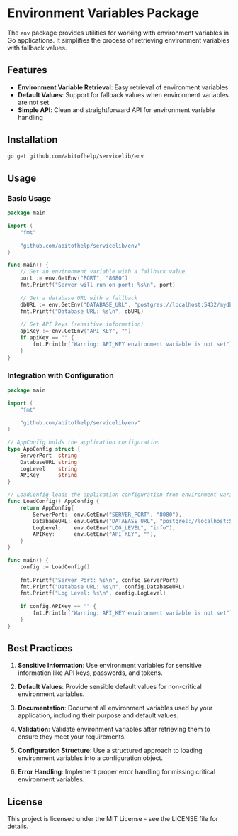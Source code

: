 # Environment Variables Package

The `env` package provides utilities for working with environment variables in Go applications. It simplifies the process of retrieving environment variables with fallback values.

## Features

- **Environment Variable Retrieval**: Easy retrieval of environment variables
- **Default Values**: Support for fallback values when environment variables are not set
- **Simple API**: Clean and straightforward API for environment variable handling

## Installation

```bash
go get github.com/abitofhelp/servicelib/env
```

## Usage

### Basic Usage

```go
package main

import (
    "fmt"
    
    "github.com/abitofhelp/servicelib/env"
)

func main() {
    // Get an environment variable with a fallback value
    port := env.GetEnv("PORT", "8080")
    fmt.Printf("Server will run on port: %s\n", port)
    
    // Get a database URL with a fallback
    dbURL := env.GetEnv("DATABASE_URL", "postgres://localhost:5432/mydb")
    fmt.Printf("Database URL: %s\n", dbURL)
    
    // Get API keys (sensitive information)
    apiKey := env.GetEnv("API_KEY", "")
    if apiKey == "" {
        fmt.Println("Warning: API_KEY environment variable is not set")
    }
}
```

### Integration with Configuration

```go
package main

import (
    "fmt"
    
    "github.com/abitofhelp/servicelib/env"
)

// AppConfig holds the application configuration
type AppConfig struct {
    ServerPort  string
    DatabaseURL string
    LogLevel    string
    APIKey      string
}

// LoadConfig loads the application configuration from environment variables
func LoadConfig() AppConfig {
    return AppConfig{
        ServerPort:  env.GetEnv("SERVER_PORT", "8080"),
        DatabaseURL: env.GetEnv("DATABASE_URL", "postgres://localhost:5432/mydb"),
        LogLevel:    env.GetEnv("LOG_LEVEL", "info"),
        APIKey:      env.GetEnv("API_KEY", ""),
    }
}

func main() {
    config := LoadConfig()
    
    fmt.Printf("Server Port: %s\n", config.ServerPort)
    fmt.Printf("Database URL: %s\n", config.DatabaseURL)
    fmt.Printf("Log Level: %s\n", config.LogLevel)
    
    if config.APIKey == "" {
        fmt.Println("Warning: API_KEY environment variable is not set")
    }
}
```

## Best Practices

1. **Sensitive Information**: Use environment variables for sensitive information like API keys, passwords, and tokens.

2. **Default Values**: Provide sensible default values for non-critical environment variables.

3. **Documentation**: Document all environment variables used by your application, including their purpose and default values.

4. **Validation**: Validate environment variables after retrieving them to ensure they meet your requirements.

5. **Configuration Structure**: Use a structured approach to loading environment variables into a configuration object.

6. **Error Handling**: Implement proper error handling for missing critical environment variables.

## License

This project is licensed under the MIT License - see the LICENSE file for details.